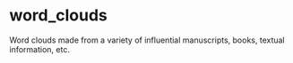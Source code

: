 # word_clouds

Word clouds made from a variety of influential manuscripts, books, textual information, etc. 

